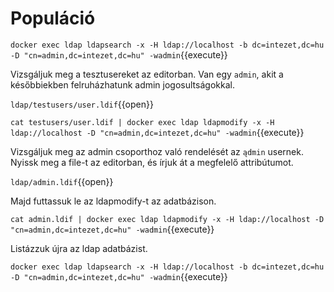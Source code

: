 # Populáció

`docker exec ldap ldapsearch -x -H ldap://localhost -b dc=intezet,dc=hu -D "cn=admin,dc=intezet,dc=hu" -wadmin`{{execute}}

Vizsgáljuk meg a tesztusereket az editorban. Van egy `admin`, akit a későbbiekben felruházhatunk admin jogosultságokkal.

`ldap/testusers/user.ldif`{{open}}

`cat testusers/user.ldif | docker exec ldap ldapmodify -x -H ldap://localhost -D "cn=admin,dc=intezet,dc=hu" -wadmin`{{execute}}

Vizsgáljuk meg az admin csoporthoz való rendelését az `ądmin` usernek. Nyissk meg a file-t az editorban, és írjuk át a megfelelő attribútumot.

`ldap/admin.ldif`{{open}}

Majd futtassuk le az ldapmodify-t az adatbázison.

`cat admin.ldif | docker exec ldap ldapmodify -x -H ldap://localhost -D "cn=admin,dc=intezet,dc=hu" -wadmin`{{execute}}

Listázzuk újra az ldap adatbázist.

`docker exec ldap ldapsearch -x -H ldap://localhost -b dc=intezet,dc=hu -D "cn=admin,dc=intezet,dc=hu" -wadmin`{{execute}}

